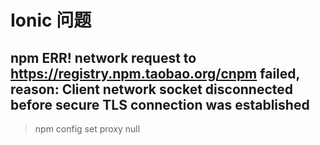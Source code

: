 # Ionic 问题
## npm ERR! network request to https://registry.npm.taobao.org/cnpm failed, reason: Client network socket disconnected before secure TLS connection was established
>npm config set proxy null